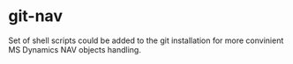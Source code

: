 git-nav
=======

Set of shell scripts could be added to the git installation for more convinient MS Dynamics NAV objects handling.
